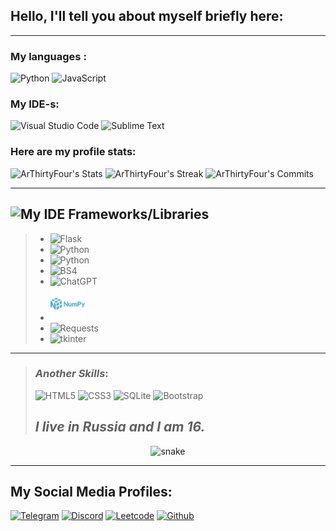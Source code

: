 ## Hello, I'll tell you about myself briefly here:
___
### My languages :
![Python](https://img.shields.io/badge/python-3670A0?style=for-the-badge&logo=python&logoColor=ffdd54)
![JavaScript](https://img.shields.io/badge/javascript-%23323330.svg?style=for-the-badge&logo=javascript&logoColor=%23F7DF1E)
### My IDE-s:
![Visual Studio Code](https://img.shields.io/badge/Visual%20Studio%20Code-0078d7.svg?style=for-the-badge&logo=visual-studio-code&logoColor=white)
![Sublime Text](https://img.shields.io/badge/sublime_text-%23575757.svg?style=for-the-badge&logo=sublime-text&logoColor=important)

### Here are my profile stats:

![ArThirtyFour's Stats](https://github-readme-stats.vercel.app/api?username=ArThirtyFour&theme=merko&show_icons=true&hide_border=false&count_private=true)
![ArThirtyFour's Streak](https://github-readme-streak-stats.herokuapp.com/?user=ArThirtyFour&theme=merko&hide_border=false)
![ArThirtyFour's Commits](https://github-readme-activity-graph.vercel.app/graph?username=ArThirtyFour&radius=16&theme=merko&area=true&order=5)

___
## ![My IDE](https://skillicons.dev/icons?i=bots,windows) Frameworks/Libraries
> * ![Flask](https://img.shields.io/badge/flask-%23000.svg?style=for-the-badge&logo=flask&logoColor=white)
> * <img src="https://pytba.readthedocs.io/ru/latest/_static/logo.png" title="Telebot"  alt="Python" margin-left=100px width="55" height="55"/> 
> * <img src="https://avatars.githubusercontent.com/u/34474300?s=48&v=4" title="Python"  alt="Python" width="55" height="55"/> 
> * <img src="https://encrypted-tbn0.gstatic.com/images?q=tbn:ANd9GcTc_a5FunT8OzYGmdTautX7oNY3JJG4bDUkulQxeMMl6Hvoi9USF1QIvbiKFjmtQ4oktfc&usqp=CAU" title="Python"  alt="BS4" height="55">
> * ![ChatGPT](https://img.shields.io/badge/chatGPT-74aa9c?style=for-the-badge&logo=openai&logoColor=white)
> * <img src="https://github.com/devicons/devicon/blob/master/icons/numpy/numpy-plain-wordmark.svg" title="Python"  alt="Python" width="55" height="55"/> 
> * <img src="https://upload.wikimedia.org/wikipedia/commons/thumb/a/aa/Requests_Python_Logo.png/187px-Requests_Python_Logo.png" title="Reuqests"  alt="Requests" width="55" />
> * <img src="https://storage.googleapis.com/replit/images/1619744706953_a11b5e0a6acf250ac95d9b46d5a2673f.jpeg" title="tkinter"  alt="tkinter" width="55" />
___
> ### _Another Skills_:
> ![HTML5](https://img.shields.io/badge/html5-%23E34F26.svg?style=for-the-badge&logo=html5&logoColor=white)
> ![CSS3](https://img.shields.io/badge/css3-%231572B6.svg?style=for-the-badge&logo=css3&logoColor=white)
> ![SQLite](https://img.shields.io/badge/sqlite-%2307405e.svg?style=for-the-badge&logo=sqlite&logoColor=white)
> ![Bootstrap](https://img.shields.io/badge/bootstrap-%238511FA.svg?style=for-the-badge&logo=bootstrap&logoColor=white)
> ## *I live in Russia and I am 16.*
<p align="center"><img width="1000" src="https://github.com/sammorozov/sammorozov/blob/main/assets/github-snake.svg" alt="snake"/></p>

___
## My Social Media Profiles:

[![Telegram](https://img.shields.io/badge/Telegram-2CA5E0?style=for-the-badge&logo=telegram&logoColor=white)](https://t.me/OMG_KawaiiAngelChan)
[![Discord](https://img.shields.io/badge/Discord-%235865F2.svg?style=for-the-badge&logo=discord&logoColor=white)](https://discord.com/users/737349861963202700/)
[![Leetcode](https://img.shields.io/badge/LeetCode-000000?style=for-the-badge&logo=LeetCode&logoColor=#d16c06)](https://leetcode.com/u/ArThirtyFour/)
[![Github](https://img.shields.io/badge/github-%23121011.svg?style=for-the-badge&logo=github&logoColor=white)](https://github.com/ArThirtyFour)
